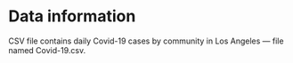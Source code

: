 # Data information 
CSV file contains daily Covid-19 cases by community in Los Angeles — file named Covid-19.csv.
